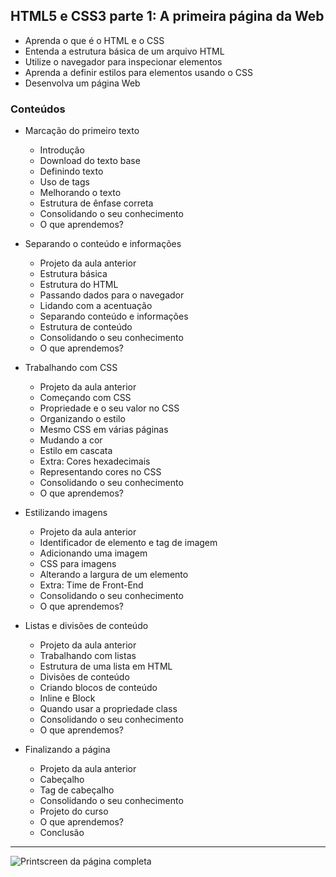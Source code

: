 ## HTML5 e CSS3 parte 1: A primeira página da Web

- Aprenda o que é o HTML e o CSS
- Entenda a estrutura básica de um arquivo HTML
- Utilize o navegador para inspecionar elementos
- Aprenda a definir estilos para elementos usando o CSS
- Desenvolva um página Web

### Conteúdos

- Marcação do primeiro texto
  - Introdução
  - Download do texto base
  - Definindo texto
  - Uso de tags
  - Melhorando o texto
  - Estrutura de ênfase correta
  - Consolidando o seu conhecimento
  - O que aprendemos?

- Separando o conteúdo e informações
  - Projeto da aula anterior
  - Estrutura básica
  - Estrutura do HTML
  - Passando dados para o navegador
  - Lidando com a acentuação
  - Separando conteúdo e informações
  - Estrutura de conteúdo
  - Consolidando o seu conhecimento
  - O que aprendemos?

- Trabalhando com CSS
  - Projeto da aula anterior
  - Começando com CSS
  - Propriedade e o seu valor no CSS
  - Organizando o estilo
  - Mesmo CSS em várias páginas
  - Mudando a cor
  - Estilo em cascata
  - Extra: Cores hexadecimais
  - Representando cores no CSS
  - Consolidando o seu conhecimento
  - O que aprendemos?

- Estilizando imagens
  - Projeto da aula anterior
  - Identificador de elemento e tag de imagem
  - Adicionando uma imagem
  - CSS para imagens
  - Alterando a largura de um elemento
  - Extra: Time de Front-End
  - Consolidando o seu conhecimento
  - O que aprendemos?

- Listas e divisões de conteúdo
  - Projeto da aula anterior
  - Trabalhando com listas
  - Estrutura de uma lista em HTML
  - Divisões de conteúdo
  - Criando blocos de conteúdo
  - Inline e Block
  - Quando usar a propriedade class
  - Consolidando o seu conhecimento
  - O que aprendemos?

- Finalizando a página
  - Projeto da aula anterior
  - Cabeçalho
  - Tag de cabeçalho
  - Consolidando o seu conhecimento
  - Projeto do curso
  - O que aprendemos?
  - Conclusão

---

![Printscreen da página completa](./FireShot_Capture_003.png)